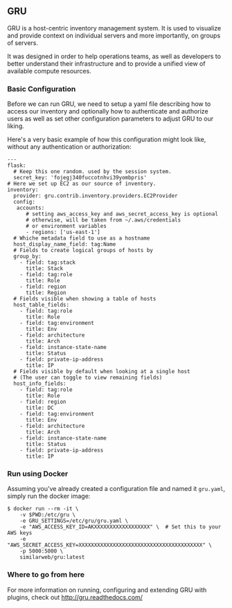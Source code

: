 ## GRU

GRU is a host-centric inventory management system. It is used to visualize and provide context on individual servers
and more importantly, on groups of servers.

It was designed in order to help operations teams, as well as developers to better understand their infrastructure
and to provide a unified view of available compute resources.

### Basic Configuration

Before we can run GRU, we need to setup a yaml file describing how to access our inventory
and optionally how to authenticate and authorize users as well as set other configuration parameters to adjust GRU to our liking.

Here's a very basic example of how this configuration might look like, without any authentication or authorization:

    ---
    flask:
      # Keep this one random. used by the session system.
      secret_key: 'fojegj340fuccotnhvi39yombpris'
    # Here we set up EC2 as our source of inventory.
    inventory:
      provider: gru.contrib.inventory.providers.EC2Provider
      config:
       accounts:
          # setting aws_access_key and aws_secret_access_key is optional
          # otherwise, will be taken from ~/.aws/credentials
          # or environment variables
          - regions: ['us-east-1']
      # Whiche metadata field to use as a hostname
      host_display_name_field: tag:Name
      # Fields to create logical groups of hosts by
      group_by:
        - field: tag:stack
          title: Stack
        - field: tag:role
          title: Role
        - field: region
          title: Region
      # Fields visible when showing a table of hosts
      host_table_fields:
        - field: tag:role
          title: Role
        - field: tag:environment
          title: Env
        - field: architecture
          title: Arch
        - field: instance-state-name
          title: Status
        - field: private-ip-address
          title: IP
      # Fields visible by default when looking at a single host
      # (The user can toggle to view remaining fields)
      host_info_fields:
        - field: tag:role
          title: Role
        - field: region
          title: DC
        - field: tag:environment
          title: Env
        - field: architecture
          title: Arch
        - field: instance-state-name
          title: Status
        - field: private-ip-address
          title: IP

### Run using Docker

Assuming you've already created a configuration file and named it `gru.yaml`, simply run the docker image:

    $ docker run --rm -it \
        -v $PWD:/etc/gru \
        -e GRU_SETTINGS=/etc/gru/gru.yaml \
        -e "AWS_ACCESS_KEY_ID=AKXXXXXXXXXXXXXXXXXX" \  # Set this to your AWS keys
        -e "AWS_SECRET_ACCESS_KEY=XXXXXXXXXXXXXXXXXXXXXXXXXXXXXXXXXXXXXXXX" \
        -p 5000:5000 \
        similarweb/gru:latest

### Where to go from here

For more information on running, configuring and extending GRU with plugins, check out http://gru.readthedocs.com/

